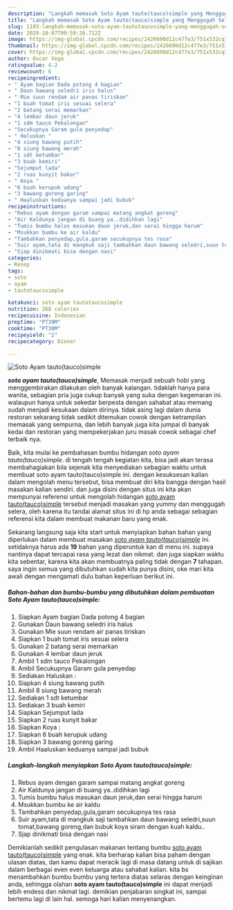 ```yaml
---
description: "Langkah memasak Soto Ayam tauto(tauco)simple yang Menggugah Selera"
title: "Langkah memasak Soto Ayam tauto(tauco)simple yang Menggugah Selera"
slug: 1193-langkah-memasak-soto-ayam-tautotaucosimple-yang-menggugah-selera
date: 2020-10-07T00:59:20.712Z
image: https://img-global.cpcdn.com/recipes/2426690d12c477e3/751x532cq70/soto-ayam-tautotaucosimple-foto-resep-utama.jpg
thumbnail: https://img-global.cpcdn.com/recipes/2426690d12c477e3/751x532cq70/soto-ayam-tautotaucosimple-foto-resep-utama.jpg
cover: https://img-global.cpcdn.com/recipes/2426690d12c477e3/751x532cq70/soto-ayam-tautotaucosimple-foto-resep-utama.jpg
author: Oscar Vega
ratingvalue: 4.2
reviewcount: 6
recipeingredient:
- " Ayam bagian Dada potong 4 bagian"
- " Daun bawang seledri iris halus"
- " Mie suun rendam air panas tiriskan"
- "1 buah tomat iris sesuai selera"
- "2 batang serai memarkan"
- "4 lembar daun jeruk"
- "1 sdm tauco Pekalongan"
- "Secukupnya Garam gula penyedap"
- " Haluskan "
- "4 siung bawang putih"
- "8 siung bawang merah"
- "1 sdt ketumbar"
- "3 buah kemiri"
- "Sejumput lada"
- "2 ruas kunyit bakar"
- " Koya "
- "6 buah kerupuk udang"
- "3 bawang goreng garing"
- " Haaluskan keduanya sampai jadi bubuk"
recipeinstructions:
- "Rebus ayam dengan garam sampai matang angkat goreng"
- "Air Kaldunya jangan di buang ya..didihkan lagi"
- "Tumis bumbu halus masukan daun jeruk,dan serai hingga harum"
- "Msukkan bumbu ke air kaldu"
- "Tambahkan penyedap,gula,garam secukupnya tes rasa"
- "Suir ayam,tata di mangkuk saji tambahkan daun bawang seledri,suun tomat,bawang goreng,dan bubuk koya siram dengan kuah kaldu.."
- "Sjap dinikmati bisa dengan nasi"
categories:
- Resep
tags:
- soto
- ayam
- tautotaucosimple

katakunci: soto ayam tautotaucosimple 
nutrition: 268 calories
recipecuisine: Indonesian
preptime: "PT39M"
cooktime: "PT30M"
recipeyield: "2"
recipecategory: Dinner

---
```



![Soto Ayam tauto(tauco)simple](https://img-global.cpcdn.com/recipes/2426690d12c477e3/751x532cq70/soto-ayam-tautotaucosimple-foto-resep-utama.jpg)

<b><i>soto ayam tauto(tauco)simple</i></b>, Memasak menjadi sebuah hobi yang menggembirakan dilakukan oleh banyak kalangan. tidaklah hanya para wanita, sebagian pria juga cukup banyak yang suka dengan kegemaran ini. walaupun hanya untuk sekedar berpesta dengan sahabat atau memang sudah menjadi kesukaan dalam dirinya. tidak asing lagi dalam dunia restoran sekarang tidak sedikit ditemukan cowok dengan ketrampilan memasak yang sempurna, dan lebih banyak juga kita jumpai di banyak kedai dan restoran yang mempekerjakan juru masak cowok sebagai chef terbaik nya.



Baik, kita mulai ke pembahasan bumbu hidangan <i>soto ayam tauto(tauco)simple</i>. di tengah tengah kegiatan kita, bisa jadi akan terasa membahagiakan bila sejenak kita menyediakan sebagian waktu untuk membuat soto ayam tauto(tauco)simple ini. dengan kesuksesan kalian dalam mengolah menu tersebut, bisa membuat diri kita bangga dengan hasil masakan kalian sendiri. dan juga disini dengan situs ini kita akan mempunyai referensi untuk mengolah hidangan <u>soto ayam tauto(tauco)simple</u> tersebut menjadi masakan yang yummy dan menggugah selera, oleh karena itu tandai alamat situs ini di hp anda sebagai sebagian referensi kita dalam membuat makanan baru yang enak.


Sekarang langsung saja kita start untuk menyiapkan bahan bahan yang diperlukan dalam membuat masakan <u><i>soto ayam tauto(tauco)simple</i></u> ini. setidaknya harus ada <b>19</b> bahan yang diperuntuk kan di menu ini. supaya nantinya dapat tercapai rasa yang lezat dan nikmat. dan juga siapkan waktu kita sebentar, karena kita akan membuatnya paling tidak dengan <b>7</b> tahapan. saya ingin semua yang dibutuhkan sudah kita punya disini, oke mari kita awali dengan mengamati dulu bahan keperluan berikut ini.

<!--inarticleads1-->

##### Bahan-bahan dan bumbu-bumbu yang dibutuhkan dalam pembuatan Soto Ayam tauto(tauco)simple:

1. Siapkan  Ayam bagian Dada potong 4 bagian
1. Gunakan  Daun bawang seledri iris halus
1. Gunakan  Mie suun rendam air panas tiriskan
1. Siapkan 1 buah tomat iris sesuai selera
1. Gunakan 2 batang serai memarkan
1. Gunakan 4 lembar daun jeruk
1. Ambil 1 sdm tauco Pekalongan
1. Ambil Secukupnya Garam gula penyedap
1. Sediakan  Haluskan :
1. Siapkan 4 siung bawang putih
1. Ambil 8 siung bawang merah
1. Sediakan 1 sdt ketumbar
1. Sediakan 3 buah kemiri
1. Siapkan Sejumput lada
1. Siapkan 2 ruas kunyit bakar
1. Siapkan  Koya :
1. Siapkan 6 buah kerupuk udang
1. Siapkan 3 bawang goreng garing
1. Ambil  Haaluskan keduanya sampai jadi bubuk




<!--inarticleads2-->

##### Langkah-langkah menyiapkan Soto Ayam tauto(tauco)simple:

1. Rebus ayam dengan garam sampai matang angkat goreng
1. Air Kaldunya jangan di buang ya..didihkan lagi
1. Tumis bumbu halus masukan daun jeruk,dan serai hingga harum
1. Msukkan bumbu ke air kaldu
1. Tambahkan penyedap,gula,garam secukupnya tes rasa
1. Suir ayam,tata di mangkuk saji tambahkan daun bawang seledri,suun tomat,bawang goreng,dan bubuk koya siram dengan kuah kaldu..
1. Sjap dinikmati bisa dengan nasi




Demikianlah sedikit pengulasan makanan tentang bumbu <u>soto ayam tauto(tauco)simple</u> yang enak. kita berharap kalian bisa paham dengan ulasan diatas, dan kamu dapat meracik lagi di masa datang untuk di sajikan dalam berbagai even even keluarga atau sahabat kalian. kita bs menambahkan bumbu bumbu yang tertera diatas selaras dengan keinginan anda, sehingga olahan <b>soto ayam tauto(tauco)simple</b> ini dapat menjadi lebih endess dan nikmat lagi. demikian penjabaran singkat ini, sampai bertemu lagi di lain hal. semoga hari kalian menyenangkan.
